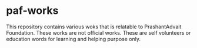 # paf-works
This repository contains various woks that is relatable to PrashantAdvait Foundation. These works are not official works. These are self volunteers or education words for learning and helping purpose only.
